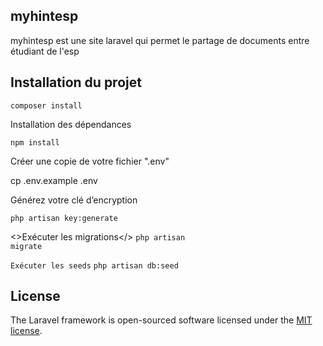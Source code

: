 ## myhintesp
myhintesp est une site laravel qui permet le partage de documents entre étudiant de l'esp 

<h2> Installation du projet</h2>
<code>composer install</code>

<p>Installation des dépendances</p>
<code>npm install</code>

<p>Créer une copie de votre fichier ".env"</p>
<p>cp .env.example .env</p>

<p>Générez votre clé d’encryption</p>
<code>php artisan key:generate</code>

<>Exécuter les migrations</>
<code>php artisan migrate</code>

<code>Exécuter les seeds</code>
<code>php artisan db:seed</code>



## License

The Laravel framework is open-sourced software licensed under the [MIT license](https://opensource.org/licenses/MIT).
